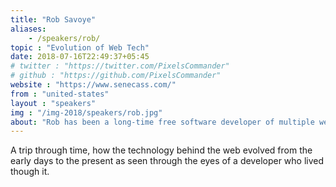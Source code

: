 ```yaml
---
title: "Rob Savoye"
aliases: 
    - /speakers/rob/
topic : "Evolution of Web Tech"
date: 2018-07-16T22:49:37+05:45
# twitter : "https://twitter.com/PixelsCommander"
# github : "https://github.com/PixelsCommander"
website : "https://www.senecass.com/"
from : "united-states"
layout : "speakers"
img : "/img-2018/speakers/rob.jpg"
about: "Rob has been a long-time free software developer of multiple well-known projects, and commercial internet pioneer. Chances are you use software he has worked on daily. Rob has also been a long-time proponent of distributed development, telecommuting, and trying to achieve a work/life balance. In addition, Rob is a long-time climber/skier and rural volunteer fire fighter, and lives in the Rocky Mountains of Colorado. "
---
```

A trip through time, how the technology behind the web evolved from the early days to the present as seen through the eyes of a developer who lived though it.
